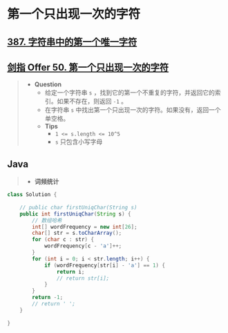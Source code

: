 # 第一个只出现一次的字符

## [387. 字符串中的第一个唯一字符](https://leetcode.cn/problems/first-unique-character-in-a-string/)

## [剑指 Offer 50. 第一个只出现一次的字符](https://leetcode.cn/problems/di-yi-ge-zhi-chu-xian-yi-ci-de-zi-fu-lcof/)

> - **Question**
>   - 给定一个字符串 `s` ，找到它的第一个不重复的字符，并返回它的索引。如果不存在，则返回 `-1` 。
>   - 在字符串 `s` 中找出第一个只出现一次的字符。如果没有，返回一个单空格。
>   - **Tips**
>     - `1 <= s.length <= 10^5`
>     - `s` 只包含小写字母

## Java

> - **词频统计**

```java
class Solution {
    
    // public char firstUniqChar(String s)
    public int firstUniqChar(String s) {
        // 数组哈希
        int[] wordFrequency = new int[26];
        char[] str = s.toCharArray();
        for (char c : str) {
            wordFrequency[c - 'a']++;
        }
        for (int i = 0; i < str.length; i++) {
            if (wordFrequency[str[i] - 'a'] == 1) {
                return i;
                // return str[i];
            }
        }
        return -1;
        // return ' ';
    }
    
}
```

